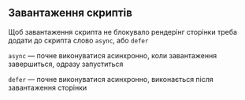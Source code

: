 ## Завантаження скриптів

Щоб завантаження скрипта не блокувало рендерінг сторінки треба додати до скрипта слово `async`, або `defer`

`async` — почне виконуватися асинхронно, коли завантаження завершиться, одразу запуститься

`defer` — почне виконуватися асинхронно, виконається після завантаження сторінки
